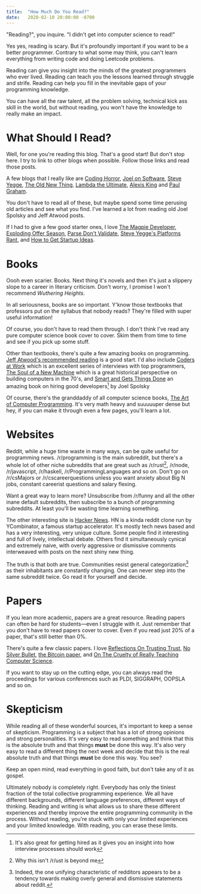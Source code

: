 ```yaml
---
title:  "How Much Do You Read?"
date:   2020-02-10 20:00:00 -0700
---
```


"Reading?", you inquire. "I didn't get into computer science to read!"

Yes yes, reading is scary. But it's profoundly important if you want
to be a better programmer. Contrary to what some may think, you can't
learn everything from writing code and doing Leetcode problems.

Reading can give you insight into the minds of the greatest
programmers who ever lived. Reading can teach you the lessons learned
through struggle and strife. Reading can help you fill in the
inevitable gaps of your programming knowledge.

You can have all the raw talent, all the problem solving, technical
kick ass skill in the world, but without reading, you won't have the
knowledge to really make an impact.

# What Should I Read?

Well, for one you're reading this blog. That's a good start! But don't
stop here. I try to link to other blogs when possible. Follow those
links and read those posts.

A few blogs that I really like are [Coding
Horror](https://blog.codinghorror.com/), [Joel on
Software](https://www.joelonsoftware.com/), [Steve
Yegge](http://steve-yegge.blogspot.com/), [The Old New
Thing](https://devblogs.microsoft.com/oldnewthing/), [Lambda the
Ultimate](http://lambda-the-ultimate.org/), [Alexis
King](https://lexi-lambda.github.io/index.html) and [Paul Graham](http://www.paulgraham.com/articles.html).

You don't have to read all of these, but maybe spend some time
perusing old articles and see what you find. I've learned a lot from
reading old Joel Spolsky and Jeff Atwood posts.

If I had to give a few good starter ones, I love [The Magpie
Developer](https://blog.codinghorror.com/the-magpie-developer/),
[Exploding Offer
Season](https://www.joelonsoftware.com/2008/11/26/exploding-offer-season/),
[Parse Don't
Validate](https://lexi-lambda.github.io/blog/2019/11/05/parse-don-t-validate/),
[Steve Yegge's Platforms
Rant](https://gist.github.com/chitchcock/1281611), and [How to Get
Startup Ideas](http://www.paulgraham.com/startupideas.html).


# Books

Oooh even scarier. Books. Next thing it's novels and then it's just a
slippery slope to a career in literary criticism. Don't worry, I
promise I won't recommend *Wuthering Heights*.

In all seriousness, books are so important. Y'know those textbooks
that professors put on the syllabus that nobody reads? They're filled
with super useful information!

Of course, you don't have to read them through. I don't think I've
read any pure computer science book cover to cover. Skim them from
time to time and see if you pick up some stuff.

Other than textbooks, there's quite a few amazing books on
programming. [Jeff Atwood's recommended
reading](https://blog.codinghorror.com/recommended-reading-for-developers/)
is a good start. I'd also include [Coders at
Work](http://www.codersatwork.com/) which is an excellent series of
interviews with top programmers, [The Soul of a New
Machine](https://en.wikipedia.org/wiki/The_Soul_of_a_New_Machine)
which is a great historical perspective on building computers in the
70's, and [Smart and Gets Things
Done](https://www.amazon.com/Smart-Gets-Things-Done-Technical/dp/1590598385)
an amazing book on hiring good developers[^1] by Joel Spolsky

[^1]: It's also great for getting hired as it gives you an insight
    into how interview processes should work

Of course, there's the granddaddy of all computer science books, [The
Art of Computer
Programming](https://en.wikipedia.org/wiki/The_Art_of_Computer_Programming). It's
very math heavy and suuuuuper dense but hey, if you can make it
through even a few pages, you'll learn a lot.

# Websites

Reddit, while a huge time waste in many ways, can be quite useful for
programming news. /r/programming is the main subreddit, but there's a
whole lot of other niche subreddits that are great such as
/r/rust[^2], /r/node, /r/javascript, /r/haskell,
/r/ProgrammingLanguages and so on. Don't go on /r/csMajors or
/r/cscareerquestions unless you want anxiety about Big N jobs,
constant careerist questions and salary flexing.

[^2]: Why this isn't /r/ust is beyond me

Want a great way to learn more? Unsubscribe from /r/funny and all the
other inane default subreddits, then subscribe to a bunch of
programming subreddits. At least you'll be wasting time learning
something.

The other interesting site is [Hacker
News](https://news.ycombinator.com/). HN is a kinda reddit clone run
by YCombinator, a famous startup accelerator. It's mostly tech news
based and has a very interesting, very unique culture. Some people
find it interesting and full of lively, intellectual debate. Others
find it simultaneously cynical and extremely naive, with overly
aggressive or dismissive comments interweaved with posts on the next
shiny new thing.

The truth is that both are true. Communities resist general
categorization[^3] as their inhabitants are constantly changing. One
can never step into the same subreddit twice. Go read it for yourself
and decide.

[^3]: Indeed, the one unifying characteristic of redditors appears to
	 be a tendency towards making overly general and dismissive
	 statements about reddit.


# Papers

If you lean more academic, papers are a great resource. Reading papers
can often be hard for students&mdash;even I struggle with it. Just
remember that you don't have to read papers cover to cover. Even if
you read just 20% of a paper, that's still better than 0%.

There's quite a few classic papers. I love [Reflections On Trusting
Trust](https://www.cs.cmu.edu/~rdriley/487/papers/Thompson_1984_ReflectionsonTrustingTrust.pdfq),
[No Silver Bullet](https://en.wikipedia.org/wiki/No_Silver_Bullet),
[the Bitcoin paper](https://bitcoin.org/bitcoin.pdf), and [On The
Cruelty of Really Teaching Computer
Science](https://en.wikipedia.org/wiki/On_the_Cruelty_of_Really_Teaching_Computer_Science).

If you want to stay up on the cutting edge, you can always read the
proceedings for various conferences such as PLDI, SIGGRAPH, OOPSLA and
so on.

# Skepticism

While reading all of these wonderful sources, it's important to keep a
sense of skepticism. Programming is a subject that has a lot of strong
opinions and strong personalities. It's very easy to read something
and think that this is the absolute truth and that things **must** be
done this way. It's also very easy to read a different thing the next
week and decide that this is the real absolute truth and that things
**must** be done this way. You see?

Keep an open mind, read everything in good faith, but don't take any
of it as gospel.

Ultimately nobody is completely right. Everybody has only the tiniest
fraction of the total collective programming experience. We all have
different backgrounds, different language preferences, different ways
of thinking. Reading and writing is what allows us to share these
different experiences and thereby improve the entire programming
community in the process. Without reading, you're stuck with only your
limited experiences and your limited knowledge. With reading, you can
erase these limits.
